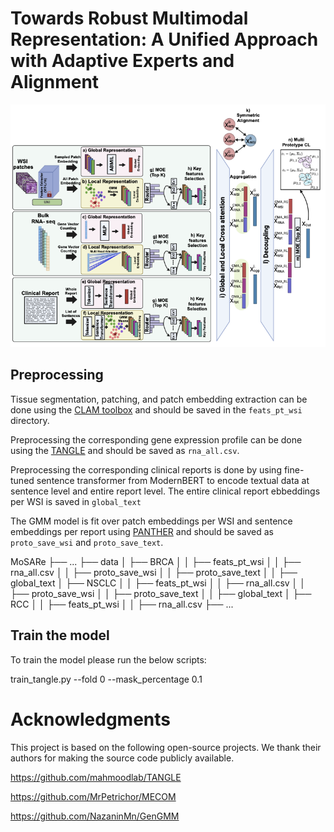 # Towards Robust Multimodal Representation: A Unified Approach with Adaptive Experts and Alignment

![](/data/Method.png)

## Preprocessing

Tissue segmentation, patching, and patch embedding extraction can be done using the [CLAM toolbox](https://github.com/mahmoodlab/CLAM) and should be saved in the `feats_pt_wsi` directory.

Preprocessing the corresponding gene expression profile can be done using the [TANGLE](https://github.com/mahmoodlab/TANGLE) and should be saved as `rna_all.csv`.

Preprocessing the corresponding clinical reports is done by using fine-tuned sentence transformer from ModernBERT to encode textual data at sentence level and entire report level. The entire clinical report ebbeddings per WSI is saved in `global_text`

The GMM model is fit over patch embeddings per WSI and sentence embeddings per report using [PANTHER](https://github.com/mahmoodlab/PANTHER) and should be saved as `proto_save_wsi` and `proto_save_text`.


MoSARe
├── ...
├── data
│   ├── BRCA
│   │   ├── feats_pt_wsi
│   │   ├── rna_all.csv
│   │   ├── proto_save_wsi
│   │   ├── proto_save_text
│   │   ├── global_text
│   ├── NSCLC
│   │   ├── feats_pt_wsi
│   │   ├── rna_all.csv
│   │   ├── proto_save_wsi
│   │   ├── proto_save_text
│   │   ├── global_text
│   ├── RCC
│   │   ├── feats_pt_wsi
│   │   ├── rna_all.csv
├── ...



## Train the model

To train the model please run the below scripts:


train_tangle.py --fold 0 --mask_percentage 0.1


# Acknowledgments

This project is based on the following open-source projects. We thank their authors for making the source code publicly available.

https://github.com/mahmoodlab/TANGLE

https://github.com/MrPetrichor/MECOM

https://github.com/NazaninMn/GenGMM


